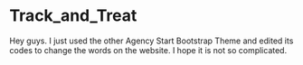 # Track_and_Treat
Hey guys. I just used the other Agency Start Bootstrap Theme and edited its codes to change the words on the website. I hope it is not so complicated.
